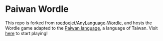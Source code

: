 # Paiwan Wordle

This repo is forked from [roedoejet/AnyLanguage-Wordle](https://github.com/roedoejet/AnyLanguage-Wordle), and hosts the Wordle game adapted to the [Paiwan language](https://en.wikipedia.org/wiki/Paiwan_language), a language of Taiwan. Visit [here](https://howard-haowen.github.io/paiwan-wordle/) to start playing!

